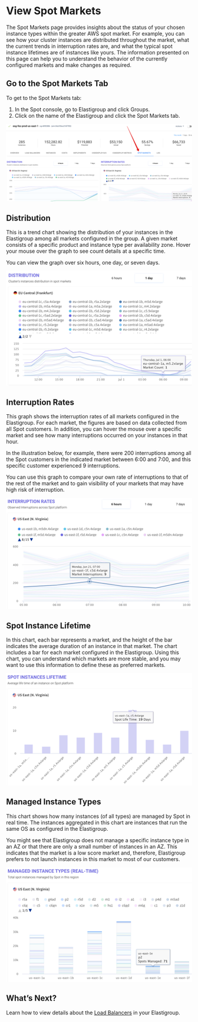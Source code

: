 # View Spot Markets

The Spot Markets page provides insights about the status of your chosen instance types within the greater AWS spot market. For example, you can see how your cluster instances are distributed throughout the market, what the current trends in interruption rates are, and what the typical spot instance lifetimes are of instances like yours. The information presented on this page can help you to understand the behavior of the currently configured markets and make changes as required.

## Go to the Spot Markets Tab

To get to the Spot Markets tab:
1. In the Spot console, go to Elastigroup and click Groups.
2. Click on the name of the Elastigroup and click the Spot Markets tab.

<img src="/elastigroup/_media/tutorials-view-spot-markets-01.png" />

## Distribution

This is a trend chart showing the distribution of your instances in the Elastigroup among all markets configured in the group. A given market consists of a specific product and instance type per availability zone. Hover your mouse over the graph to see count details at a specific time.

You can view the graph over six hours, one day, or seven days.

<img src="/elastigroup/_media/tutorials-view-spot-markets-02.png" />

## Interruption Rates

This graph shows the interruption rates of all markets configured in the Elastigroup. For each market, the figures are based on data collected from all Spot customers. In addition, you can hover the mouse over a specific market and see how many interruptions occurred on your instances in that hour.

In the illustration below, for example, there were 200 interruptions among all the Spot customers in the indicated market between 6:00 and 7:00, and this specific customer experienced 9 interruptions.

You can use this graph to compare your own rate of interruptions to that of the rest of the market and to gain visibility of your markets that may have high risk of interruption.

<img src="/elastigroup/_media/tutorials-view-spot-markets-03.png" />

## Spot Instance Lifetime

In this chart, each bar represents a market, and the height of the bar indicates the average duration of an instance in that market. The chart includes a bar for each market configured in the Elastigroup. Using this chart, you can understand which markets are more stable, and you may want to use this information to define these as preferred markets.  

<img src="/elastigroup/_media/tutorials-view-spot-markets-04.png" />

## Managed Instance Types

This chart shows how many instances (of all types) are managed by Spot in real time. The instances aggregated in this chart are instances that run the same OS as configured in the Elastigroup.

You might see that Elastigroup does not manage a specific instance type in an AZ or that there are only a small number of instances in an AZ. This indicates that the market is a low score market and, therefore, Elastigroup prefers to not launch instances in this market to most of our customers.

<img src="/elastigroup/_media/tutorials-view-spot-markets-05.png" />

## What’s Next?

Learn how to view details about the [Load Balancers](elastigroup/tutorials/elastigroup-actions-menu/view-load-balancers) in your Elastigroup.

